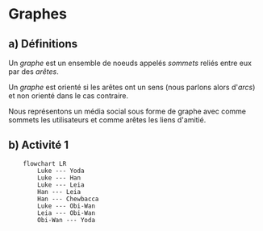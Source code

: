 # Graphes

## a) Définitions

Un *graphe* est un ensemble de noeuds appelés *sommets* reliés entre eux par des *arêtes*.

Un *graphe* est orienté si les arêtes ont un sens (nous parlons alors d'*arcs*) et non orienté dans le cas contraire.

Nous représentons un média social sous forme de graphe avec comme sommets les utilisateurs et comme arêtes les liens d'amitié.

## b) Activité 1

```mermaid
    flowchart LR
        Luke --- Yoda
        Luke --- Han
        Luke --- Leia
        Han --- Leia
        Han --- Chewbacca
        Luke --- Obi-Wan
        Leia --- Obi-Wan
        Obi-Wan --- Yoda
```